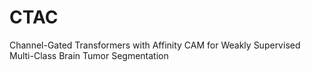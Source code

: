 # CTAC
Channel-Gated Transformers with Affinity CAM for Weakly Supervised Multi-Class Brain Tumor Segmentation
